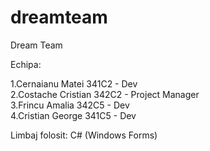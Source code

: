 # dreamteam
Dream Team

Echipa:

  1.Cernaianu Matei 341C2 - Dev \
  2.Costache Cristian 342C2 - Project Manager \
  3.Frincu Amalia 342C5 - Dev \
  4.Cristian George 341C5 - Dev 

Limbaj folosit: C# (Windows Forms)
